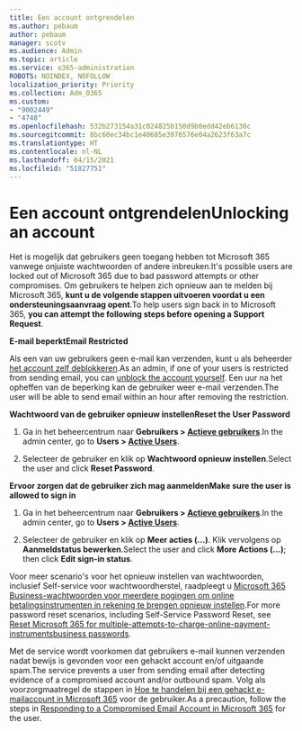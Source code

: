 ```yaml
---
title: Een account ontgrendelen
ms.author: pebaum
author: pebaum
manager: scotv
ms.audience: Admin
ms.topic: article
ms.service: o365-administration
ROBOTS: NOINDEX, NOFOLLOW
localization_priority: Priority
ms.collection: Adm_O365
ms.custom:
- "9002449"
- "4748"
ms.openlocfilehash: 532b273154a31c024825b150d9b0edd42eb6130c
ms.sourcegitcommit: 8bc60ec34bc1e40685e3976576e04a2623f63a7c
ms.translationtype: HT
ms.contentlocale: nl-NL
ms.lasthandoff: 04/15/2021
ms.locfileid: "51827751"
---
```

# <a name="unlocking-an-account"></a><span data-ttu-id="59f9b-102">Een account ontgrendelen</span><span class="sxs-lookup"><span data-stu-id="59f9b-102">Unlocking an account</span></span>

<span data-ttu-id="59f9b-103">Het is mogelijk dat gebruikers geen toegang hebben tot Microsoft 365 vanwege onjuiste wachtwoorden of andere inbreuken.</span><span class="sxs-lookup"><span data-stu-id="59f9b-103">It's possible users are locked out of Microsoft 365 due to bad password attempts or other compromises.</span></span> <span data-ttu-id="59f9b-104">Om gebruikers te helpen zich opnieuw aan te melden bij Microsoft 365, **kunt u de volgende stappen uitvoeren voordat u een ondersteuningsaanvraag opent**.</span><span class="sxs-lookup"><span data-stu-id="59f9b-104">To help users sign back in to Microsoft 365, **you can attempt the following steps before opening a Support Request**.</span></span> 

<span data-ttu-id="59f9b-105">**E-mail beperkt**</span><span class="sxs-lookup"><span data-stu-id="59f9b-105">**Email Restricted**</span></span>

<span data-ttu-id="59f9b-106">Als een van uw gebruikers geen e-mail kan verzenden, kunt u als beheerder [het account zelf deblokkeren](https://docs.microsoft.com/microsoft-365/security/office-365-security/removing-user-from-restricted-users-portal-after-spam).</span><span class="sxs-lookup"><span data-stu-id="59f9b-106">As an admin, if one of your users is restricted from sending email, you can [unblock the account yourself](https://docs.microsoft.com/microsoft-365/security/office-365-security/removing-user-from-restricted-users-portal-after-spam).</span></span> <span data-ttu-id="59f9b-107">Een uur na het opheffen van de beperking kan de gebruiker weer e-mail verzenden.</span><span class="sxs-lookup"><span data-stu-id="59f9b-107">The user will be able to send email within an hour after removing the restriction.</span></span>

<span data-ttu-id="59f9b-108">**Wachtwoord van de gebruiker opnieuw instellen**</span><span class="sxs-lookup"><span data-stu-id="59f9b-108">**Reset the User Password**</span></span>

1. <span data-ttu-id="59f9b-109">Ga in het beheercentrum naar **Gebruikers > [Actieve gebruikers](https://admin.microsoft.com/Adminportal/Home?source=applauncher#/users)**.</span><span class="sxs-lookup"><span data-stu-id="59f9b-109">In the admin center, go to **Users > [Active Users](https://admin.microsoft.com/Adminportal/Home?source=applauncher#/users)**.</span></span>

2. <span data-ttu-id="59f9b-110">Selecteer de gebruiker en klik op **Wachtwoord opnieuw instellen**.</span><span class="sxs-lookup"><span data-stu-id="59f9b-110">Select the user and click **Reset Password**.</span></span>

<span data-ttu-id="59f9b-111">**Ervoor zorgen dat de gebruiker zich mag aanmelden**</span><span class="sxs-lookup"><span data-stu-id="59f9b-111">**Make sure the user is allowed to sign in**</span></span>

1. <span data-ttu-id="59f9b-112">Ga in het beheercentrum naar **Gebruikers > [Actieve gebruikers](https://admin.microsoft.com/Adminportal/Home?source=applauncher#/users)**.</span><span class="sxs-lookup"><span data-stu-id="59f9b-112">In the admin center, go to **Users > [Active Users](https://admin.microsoft.com/Adminportal/Home?source=applauncher#/users)**.</span></span>

2. <span data-ttu-id="59f9b-113">Selecteer de gebruiker en klik op **Meer acties (...)**. Klik vervolgens op **Aanmeldstatus bewerken**.</span><span class="sxs-lookup"><span data-stu-id="59f9b-113">Select the user and click **More Actions (...)**; then click **Edit sign-in status**.</span></span>

<span data-ttu-id="59f9b-114">Voor meer scenario's voor het opnieuw instellen van wachtwoorden, inclusief Self-service voor wachtwoordherstel, raadpleegt u [Microsoft 365 Business-wachtwoorden voor meerdere pogingen om online betalingsinstrumenten in rekening te brengen opnieuw instellen](https://docs.microsoft.com/microsoft-365/admin/add-users/reset-passwords?view=o365-worldwide).</span><span class="sxs-lookup"><span data-stu-id="59f9b-114">For more password reset scenarios, including Self-Service Password Reset, see [Reset Microsoft 365 for multiple-attempts-to-charge-online-payment-instrumentsbusiness passwords](https://docs.microsoft.com/microsoft-365/admin/add-users/reset-passwords?view=o365-worldwide).</span></span>

<span data-ttu-id="59f9b-115">Met de service wordt voorkomen dat gebruikers e-mail kunnen verzenden nadat bewijs is gevonden voor een gehackt account en/of uitgaande spam.</span><span class="sxs-lookup"><span data-stu-id="59f9b-115">The service prevents a user from sending email after detecting evidence of a compromised account and/or outbound spam.</span></span> <span data-ttu-id="59f9b-116">Volg als voorzorgmaatregel de stappen in [Hoe te handelen bij een gehackt e-mailaccount in Microsoft 365](https://docs.microsoft.com/microsoft-365/security/office-365-security/responding-to-a-compromised-email-account) voor de gebruiker.</span><span class="sxs-lookup"><span data-stu-id="59f9b-116">As a precaution, follow the steps in [Responding to a Compromised Email Account in Microsoft 365](https://docs.microsoft.com/microsoft-365/security/office-365-security/responding-to-a-compromised-email-account) for the user.</span></span>
